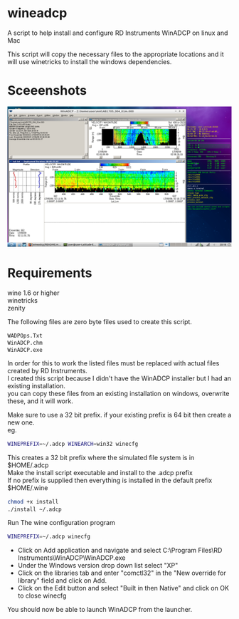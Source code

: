 # wineadcp
A script to help install and configure RD Instruments WinADCP on linux and Mac

This script will copy the necessary files to the appropriate locations and it<br>
will use winetricks to install the windows dependencies.


Sceeenshots
===========
![WinADCP](winadcp_lxde.png?raw=true "WinADCP running on lubuntu 18.04")



Requirements
============

wine 1.6 or higher<br>
winetricks<br>
zenity

The following files are zero byte files used to create this script.
```
WADPOps.Txt
WinADCP.chm
WinADCP.exe
```

In order for this to work the listed files must be replaced with actual files created by RD Instruments.<br>
I created this script because I didn't have the WinADCP installer but I had an existing installation.<br>
you can copy these files from an existing installation on windows, overwrite these, and it will work.<br>

Make sure to use a 32 bit prefix. if your existing prefix is 64 bit then create a new one.<br>
eg.
``` bash
WINEPREFIX=~/.adcp WINEARCH=win32 winecfg
```
This creates a 32 bit prefix where the simulated file system is in $HOME/.adcp<br>
Make the install script executable and install to the .adcp prefix<br>
If no prefix is supplied then everything is installed in the default prefix $HOME/.wine
```bash
chmod +x install
./install ~/.adcp
```
Run The wine configuration program
```bash
WINEPREFIX=~/.adcp winecfg
```
* Click on Add application and navigate and select C:\Program Files\RD Instruments\WinADCP\WinADCP.exe<br>
* Under the Windows version drop down list select "XP"<br>
* Click on the libraries tab and enter "comctl32" in the "New override for library" field and click on Add.<br>
* Click on the Edit button and select "Built in then Native" and click on OK to close winecfg<br>

You should now be able to launch WinADCP from the launcher.
